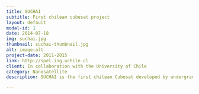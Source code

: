 ```yaml
---
title: SUCHAI
subtitle: First chilean cubesat project
layout: default
modal-id: 1
date: 2014-07-18
img: suchai.jpg
thumbnail: suchai-thumbnail.jpg
alt: image-alt
project-date: 2011-2015
link: http://spel.ing.uchile.cl
client: In collaboration with the University of Chile
category: Nanosatellite
description: SUCHAI is the first chilean Cubesat developed by undergraduate students, engineers and professors of the University of Chile. It is a 1U Cubesat with educational and scientific purposes.

---
```

